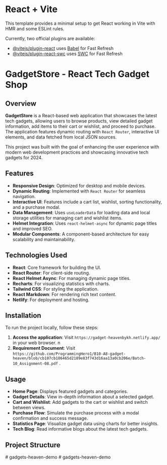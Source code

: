 # React + Vite

This template provides a minimal setup to get React working in Vite with HMR and some ESLint rules.

Currently, two official plugins are available:

- [@vitejs/plugin-react](https://github.com/vitejs/vite-plugin-react/blob/main/packages/plugin-react/README.md) uses [Babel](https://babeljs.io/) for Fast Refresh
- [@vitejs/plugin-react-swc](https://github.com/vitejs/vite-plugin-react-swc) uses [SWC](https://swc.rs/) for Fast Refresh


# GadgetStore - React Tech Gadget Shop

## Overview
**GadgetStore** is a React-based web application that showcases the latest tech gadgets, allowing users to browse products, view detailed gadget information, add items to their cart or wishlist, and proceed to purchase. The application features dynamic routing with `React Router`, interactive UI elements, and data fetched from local JSON sources. 

This project was built with the goal of enhancing the user experience with modern web development practices and showcasing innovative tech gadgets for 2024.

## Features
- **Responsive Design**: Optimized for desktop and mobile devices.
- **Dynamic Routing**: Implemented with `React Router` for seamless navigation.
- **Interactive UI**: Features include a cart list, wishlist, sorting functionality, and a purchase modal.
- **Data Management**: Uses `useLoaderData` for loading data and local storage utilities for managing cart and wishlist items.
- **Helmet Integration**: Uses `react-helmet-async` for dynamic page titles and improved SEO.
- **Modular Components**: A component-based architecture for easy scalability and maintainability.

## Technologies Used
- **React**: Core framework for building the UI.
- **React Router**: For client-side routing.
- **React Helmet Async**: For managing dynamic page titles.
- **Recharts**: For visualizing statistics with charts.
- **Tailwind CSS**: For styling the application.
- **React Markdown**: For rendering rich text content.
- **Netlify**: For deployment and hosting.

## Installation
To run the project locally, follow these steps:


1. **Access the application**:
    Visit `https://gadget-heavenbykh.netlify.app/` in your web browser.
n
2. **Requirement Document**:
    Visit `https://github.com/ProgrammingHero1/B10-A8-gadget-heaven/blob/cb107cb186465d2189e83f743d16aa13a0cb206e/Batch-10_Assignment-08.pdf` .    

## Usage
- **Home Page**: Displays featured gadgets and categories.
- **Gadget Details**: View in-depth information about a selected gadget.
- **Cart and Wishlist**: Add gadgets to the cart or wishlist and switch between views.
- **Purchase Flow**: Simulate the purchase process with a modal confirmation and success message.
- **Statistics Page**: Visualize gadget data using charts for better insights.
- **Tech Blog**: Read informative blogs about the latest tech gadgets.

## Project Structure
#   g a d g e t s - h e a v e n - d e m o  
 #   g a d g e t s - h e a v e n - d e m o  
 